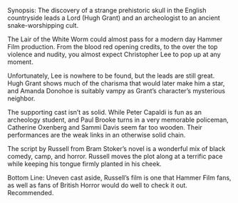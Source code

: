 Synopsis: The discovery of a strange prehistoric skull in the English countryside leads a Lord (Hugh Grant) and an archeologist to an ancient snake-worshipping cult.

The Lair of the White Worm could almost pass for a modern day Hammer Film production.  From the blood red opening credits, to the over the top violence and nudity, you almost expect Christopher Lee to pop up at any moment.

Unfortunately, Lee is nowhere to be found, but the leads are still great.  Hugh Grant shows much of the charisma that would later make him a star, and Amanda Donohoe is suitably vampy as Grant’s character’s mysterious neighbor. 

The supporting cast isn’t as solid.  While Peter Capaldi is fun as an archeology student, and Paul Brooke turns in a very memorable policeman, Catherine Oxenberg and Sammi Davis seem far too wooden.  Their performances are the weak links in an otherwise solid chain.

The script by Russell from Bram Stoker’s novel is a wonderful mix of black comedy, camp, and horror.  Russell moves the plot along at a terrific pace while keeping his tongue firmly planted in his cheek.

Bottom Line: Uneven cast aside, Russell’s film is one that Hammer Film fans, as well as fans of British Horror would do well to check it out.  Recommended.